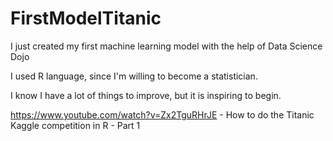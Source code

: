 # FirstModelTitanic
I just created my first machine learning model with the help of Data Science Dojo

I used R language, since I'm willing to become a statistician.

I know I have a lot of things to improve, but it is inspiring to begin.

https://www.youtube.com/watch?v=Zx2TguRHrJE - How to do the Titanic Kaggle competition in R - Part 1
